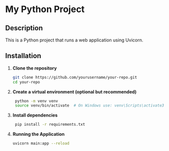 # My Python Project

## Description
This is a Python project that runs a web application using Uvicorn.

## Installation

1. **Clone the repository**  
   ```bash
   git clone https://github.com/yourusername/your-repo.git
   cd your-repo
2. **Create a virtual environment (optional but recommended)**
   ```bash
    python -m venv venv
    source venv/bin/activate  # On Windows use: venv\Scripts\activate3. **Install dependencies
3. **Install dependencies**
   ```bash
    pip install -r requirements.txt
4. **Running the Application**
   ```bash
   uvicorn main:app --reload
   



